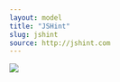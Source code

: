 ```yaml
---
layout: model
title: "JSHint"
slug: jshint
source: http://jshint.com
---
```


<img src="/screenshots/jshint.jpg">

